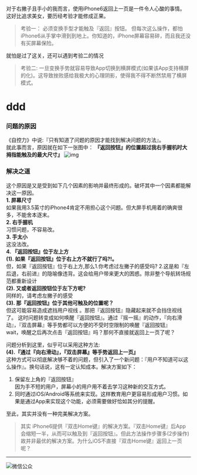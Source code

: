 对于右撇子且手小的我而言，使用iPhone6返回上一页是一件令人心酸的事情。
这好比追求美女，要历经考验才能修成正果。

> 考验一：
> 必须变换手型才能触及『返回』按钮。
>但每次这么操作，都怕iPhone6从手掌中滑到到地上。你知道的，iPhone屏幕容易碎，而且我还没有买屏幕保险。

就怕是过了这关，还可以遇到考验二的情况

>考验二:
> 一旦变换手势就容易导致App切换到横屏模式(如果该App支持横屏的化)。这导致挫败感给我极大的心理阴影，使得我不得不断然禁用了横屏模式。
# ddd
### 问题的原因
《自控力》中说:『只有知道了问题的原因才能找到解决问题的方法』。  
就此事而言，原因就在如下一张图中： **『返回按钮』的位置超过我右手握机时大拇指能触及的最大尺寸』**
![img](http://upload-images.jianshu.io/upload_images/337930-883c17e777a5d333.png)    

### 解决之道
这个原因是又是受到如下几个因素的影响并最终形成的。破坏其中一个因素都能解决这一原因。  
**1. 屏幕尺寸**  
如果我用3.5英寸的iPhone4肯定不用担心这个问题。但大屏手机用着的确爽很多，不能舍本逐末。  
**2. 右手握机**  
习惯问题，不容易改。  
**3. 手太小**  
这没法改。  
**4. 『返回按钮』位于左上方**   
**(1). 如果『返回按钮』位于右上方不就行了吗?!。**  
但，如果『返回按钮』位于右上方,那么1.你考虑过左撇子的感受吗? 2.这是和『左后退，右前进』的隐喻像违背。这会给用户带来更大的困惑。除非整个导航转场规范都重新设计<br>
**(2). 又或者返回按钮位于左下方呢?**  
同样的，请考虑左撇子的感受  
**(3). 那『返回按钮』位于其他可触及的位置呢？**    
但这可能容易造成遮挡用户视线 。那把『返回按钮』隐藏起来就不会挡住视线了。  这时问题转变成如何唤醒『返回按钮』。通过『摇一摇』的动作，『向右滑动』，『双击屏幕』等手势都可以方便的不受时空限制的唤醒『返回按钮』<br>
wait，唤醒之后再次点击『返回按钮』吗？那何不直接就返回上一页了呢？

问题分析到这里，似乎可以采用这种方法:  
**(4).『通过『向右滑动』，『双击屏幕』等手势返回上一页』**  
这种方式可以彻底解决够不着的问题，但引入了一个新问题：『用户不知道可以这么操作』。换句话说，这有一定认知成本。解决方案如下：  
 1. 保留左上角的『返回按钮』  
 因为手不短的用户，屏幕小的用户用不着去学习这种新的交互方式。  
 2. 同时通过iOS/Android等系统来实现。这样教育用户更容易形成用户习惯。如果是通过App来实现这个功能，必须需要做好恰如其分的提醒。

至此，其实并没有一种完美解决方案。

>其实 iPhone6提供『双击Home键』的解决方案。『双击Home键』后App会缩短一半，从而可以触及到『返回按钮』。但此方法操作步骤多(2步操作)故并非最优的解决方案。为什么iOS不直接『双击Home键』返回上一页呢？

______

![微信公众](http://upload-images.jianshu.io/upload_images/337930-8ca89a575b12c294.jpg)


